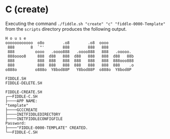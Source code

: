 C (create)
======

Executing the command `./fiddle.sh "create" "c" "fiddle-0000-Template"` from the `scripts` directory produces the following output.

    H o u s e
    oooooooooooo  o8o        .o8        .o8  oooo
     888       8  `"'        888        888   888
     888         oooo   .oooo888   .oooo888   888   .ooooo.
     888oooo8     888  d88   888  d88   888   888  d88   88b
     888          888  888   888  888   888   888  888ooo888
     888          888  888   888  888   888   888  888    .o
    o888o        o888o  Y8bod88P   Y8bod88P  o888o  Y8bod8P
    
    FIDDLE.SH
    FIDDLE-DELETE.SH
    
    FIDDLE-CREATE.SH
    ┌──FIDDLE-C.SH
    ├────APP NAME:
    "template"
    ├────GCCCREATE
    ├────INITFIDDLEDIRECTORY
    ├────INITFIDDLECONFIGFILE
    Password:
    ├────"FIDDLE-0000-TEMPLATE" CREATED.
    └──FIDDLE-C.SH